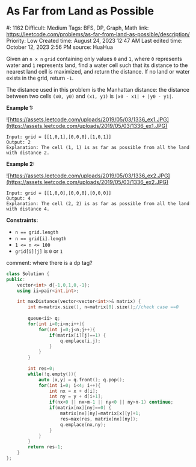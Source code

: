 # As Far from Land as Possible

#: 1162
Difficult: Medium
Tags: BFS, DP, Graph, Math
link: https://leetcode.com/problems/as-far-from-land-as-possible/description/
Priority: Low
Created time: August 24, 2023 12:47 AM
Last edited time: October 12, 2023 2:56 PM
source: HuaHua

Given an `n x n` `grid` containing only values `0` and `1`, where `0` represents water and `1` represents land, find a water cell such that its distance to the nearest land cell is maximized, and return the distance. If no land or water exists in the grid, return `-1`.

The distance used in this problem is the Manhattan distance: the distance between two cells `(x0, y0)` and `(x1, y1)` is `|x0 - x1| + |y0 - y1|`.

**Example 1:**

![https://assets.leetcode.com/uploads/2019/05/03/1336_ex1.JPG](https://assets.leetcode.com/uploads/2019/05/03/1336_ex1.JPG)

```
Input: grid = [[1,0,1],[0,0,0],[1,0,1]]
Output: 2
Explanation: The cell (1, 1) is as far as possible from all the land with distance 2.

```

**Example 2:**

![https://assets.leetcode.com/uploads/2019/05/03/1336_ex2.JPG](https://assets.leetcode.com/uploads/2019/05/03/1336_ex2.JPG)

```
Input: grid = [[1,0,0],[0,0,0],[0,0,0]]
Output: 4
Explanation: The cell (2, 2) is as far as possible from all the land with distance 4.

```

**Constraints:**

- `n == grid.length`
- `n == grid[i].length`
- `1 <= n <= 100`
- `grid[i][j]` is `0` or `1`

comment: where there is a dp tag?

```cpp
class Solution {
public:
    vector<int> d{-1,0,1,0,-1};
    using ii=pair<int,int>;

    int maxDistance(vector<vector<int>>& matrix) {
        int m=matrix.size(), n=matrix[0].size();//check case ==0
        
        queue<ii> q;
        for(int i=0;i<m;i++){
            for(int j=0;j<n;j++){
                if(matrix[i][j]==1) {
                    q.emplace(i,j);
                }
            }
        }

        int res=0;
        while(!q.empty()){
            auto [x,y] = q.front(); q.pop();
            for(int i=0; i<4; i++){
                int nx = x + d[i];
                int ny = y + d[i+1];
                if(nx<0 || nx>m-1 || ny<0 || ny>n-1) continue;
                if(matrix[nx][ny]==0) {
                    matrix[nx][ny]=matrix[x][y]+1;
                    res=max(res, matrix[nx][ny]);
                    q.emplace(nx,ny);
                }
            }
        }
        return res-1;
    }
};
```